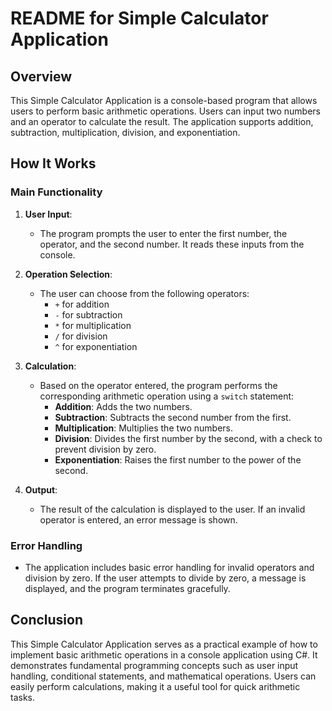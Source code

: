 # README for Simple Calculator Application

## Overview

This Simple Calculator Application is a console-based program that allows users to perform basic arithmetic operations. Users can input two numbers and an operator to calculate the result. The application supports addition, subtraction, multiplication, division, and exponentiation.

## How It Works

### Main Functionality

1. **User Input**:
   - The program prompts the user to enter the first number, the operator, and the second number. It reads these inputs from the console.

2. **Operation Selection**:
   - The user can choose from the following operators:
     - `+` for addition
     - `-` for subtraction
     - `*` for multiplication
     - `/` for division
     - `^` for exponentiation

3. **Calculation**:
   - Based on the operator entered, the program performs the corresponding arithmetic operation using a `switch` statement:
     - **Addition**: Adds the two numbers.
     - **Subtraction**: Subtracts the second number from the first.
     - **Multiplication**: Multiplies the two numbers.
     - **Division**: Divides the first number by the second, with a check to prevent division by zero.
     - **Exponentiation**: Raises the first number to the power of the second.

4. **Output**:
   - The result of the calculation is displayed to the user. If an invalid operator is entered, an error message is shown.

### Error Handling

- The application includes basic error handling for invalid operators and division by zero. If the user attempts to divide by zero, a message is displayed, and the program terminates gracefully.

## Conclusion

This Simple Calculator Application serves as a practical example of how to implement basic arithmetic operations in a console application using C#. It demonstrates fundamental programming concepts such as user input handling, conditional statements, and mathematical operations. Users can easily perform calculations, making it a useful tool for quick arithmetic tasks.
